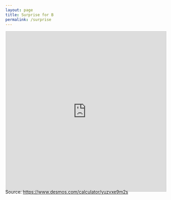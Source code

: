 ```yaml
---
layout: page
title: Surprise for B
permalink: /surprise
---
```

<div style="width:100%;height:480px;background-color:white;text-align:center;"><iframe src="https://www.desmos.com/calculator/ic9wc5usku?embed" width="500" height="500" style="border: 1px solid #ccc" frameborder=0 text-align: center></iframe></div>

Source: https://www.desmos.com/calculator/yuzvxe9m2s